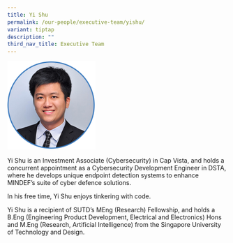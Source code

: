 ```yaml
---
title: Yi Shu
permalink: /our-people/executive-team/yishu/
variant: tiptap
description: ""
third_nav_title: Executive Team
---
```

<p></p><div class="isomer-image-wrapper"><img style="width: 40%;" height="auto" width="100%" alt="" src="/images/Executive Team/Yishu.png"></div><p>Yi Shu is an Investment Associate (Cybersecurity) in Cap Vista, and holds a concurrent appointment as a Cybersecurity Development Engineer in DSTA, where he develops unique endpoint detection systems to enhance MINDEF’s suite of cyber defence solutions.</p><p></p><p></p><p>In his free time, Yi Shu enjoys tinkering with code.</p><p></p><p></p><p>Yi Shu is a recipient of SUTD’s MEng (Research) Fellowship, and holds a B.Eng (Engineering Product Development, Electrical and Electronics) Hons and M.Eng (Research, Artificial Intelligence) from the Singapore University of Technology and Design.</p>